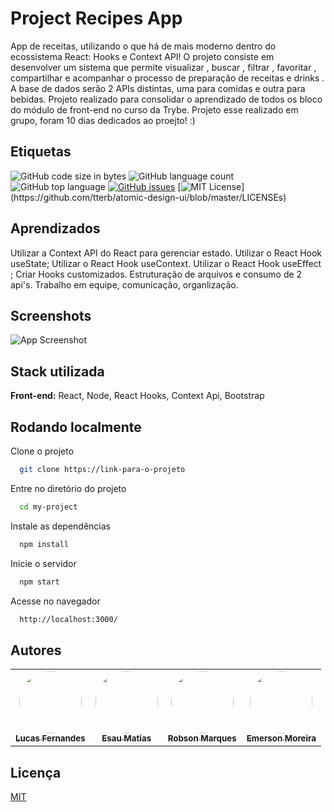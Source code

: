 
# Project Recipes App

App de receitas, utilizando o que há de mais moderno dentro do ecossistema React: Hooks e Context API!
O projeto consiste em desenvolver um sistema que permite visualizar , buscar , filtrar , favoritar , compartilhar e acompanhar o processo de preparação de receitas e drinks . A base de dados serão 2 APIs distintas, uma para comidas e outra para bebidas.
Projeto realizado para consolidar o aprendizado de todos os bloco do módulo de front-end no curso da Trybe.
Projeto esse realizado em grupo, foram 10 dias dedicados ao proejto! :)
## Etiquetas

![GitHub code size in bytes](https://img.shields.io/github/languages/code-size/eemr3/project-recipes-app)
![GitHub language count](https://img.shields.io/github/languages/count/eemr3/project-recipes-app)
![GitHub top language](https://img.shields.io/github/languages/top/eemr3/project-recipes-app)
[![GitHub issues](https://img.shields.io/github/issues/eemr3/project-recipes-app)](https://github.com/eemr3/project-recipes-app/issues)
[![MIT License](https://img.shields.io/apm/l/atomic-design-ui.svg?)](https://github.com/tterb/atomic-design-ui/blob/master/LICENSEs)


## Aprendizados

Utilizar a Context API do React para gerenciar estado.
Utilizar o React Hook useState;
Utilizar o React Hook useContext.
Utilizar o React Hook useEffect ;
Criar Hooks customizados.
Estruturação de arquivos e consumo de 2 api's.
Trabalho em equipe, comunicação, organlização.
## Screenshots

![App Screenshot](https://user-images.githubusercontent.com/42968718/154860927-e22cf3a9-6bcd-450a-9ef7-d5b7caacbff3.png)


## Stack utilizada

**Front-end:** React, Node, React Hooks, Context Api, Bootstrap

## Rodando localmente

Clone o projeto

```bash
  git clone https://link-para-o-projeto
```

Entre no diretório do projeto

```bash
  cd my-project
```

Instale as dependências

```bash
  npm install
```

Inicie o servidor

```bash
  npm start
```

Acesse no navegador
```bash
  http://localhost:3000/
```
## Autores


</table>
<table>
  <tr>
    <td align="center"><a href=https://github.com/Lucas-Fer"><img style="border-radius: 50%;" src="https://avatars.githubusercontent.com/u/81340180?v=4" width="100px;" alt=""/><br /><sub><b>Lucas Fernandes</b></sub></a><br /><a href="https://github.com/Lucas-Fer" title="Lucas-Fer"></a></td>
    <td align="center"><a href="https://github.com/esaumatias"><img style="border-radius: 50%;" src="https://avatars.githubusercontent.com/u/88900701?v=4" width="100px;" alt=""/><br /><sub><b>Esau Matias</b></sub></a><br /><a href="https://github.com/esaumatias" title="esaumatias"></a></td>
    <td align="center"><a href="https://github.com/GBLBORGES"><img style="border-radius: 50%;" src="https://avatars.githubusercontent.com/u/86524092?v=4" width="100px;" alt=""/><br /><sub><b>Robson Marques</b></sub></a><br /><a href="https://github.com/GBLBORGES/" title="GBLBORGES"></a></td>
    <td align="center"><a href="https://github.com/eemr3"><img style="border-radius: 50%;" src="https://avatars.githubusercontent.com/u/42968718?v=4" width="100px;" alt=""/><br /><sub><b>Emerson Moreira</b></sub></a><br /><a href="https://github.com/eemr3/" title="eemr3"></a></td>
  </tr>
</table>

## Licença

[MIT](https://choosealicense.com/licenses/mit/)


